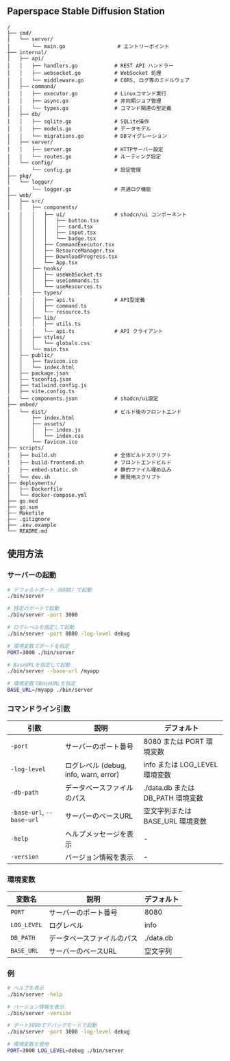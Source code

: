 ## Paperspace Stable Diffusion Station

```
/
├── cmd/
│   └── server/
│       └── main.go                 # エントリーポイント
├── internal/
│   ├── api/
│   │   ├── handlers.go            # REST API ハンドラー
│   │   ├── websocket.go           # WebSocket 処理
│   │   └── middleware.go          # CORS, ログ等のミドルウェア
│   ├── command/
│   │   ├── executor.go            # Linuxコマンド実行
│   │   ├── async.go               # 非同期ジョブ管理
│   │   └── types.go               # コマンド関連の型定義
│   ├── db/
│   │   ├── sqlite.go              # SQLite操作
│   │   ├── models.go              # データモデル
│   │   └── migrations.go          # DBマイグレーション
│   ├── server/
│   │   ├── server.go              # HTTPサーバー設定
│   │   └── routes.go              # ルーティング設定
│   └── config/
│       └── config.go              # 設定管理
├── pkg/
│   └── logger/
│       └── logger.go              # 共通ログ機能
├── web/
│   ├── src/
│   │   ├── components/
│   │   │   ├── ui/                # shadcn/ui コンポーネント
│   │   │   │   ├── button.tsx
│   │   │   │   ├── card.tsx
│   │   │   │   ├── input.tsx
│   │   │   │   └── badge.tsx
│   │   │   ├── CommandExecutor.tsx
│   │   │   ├── ResourceManager.tsx
│   │   │   ├── DownloadProgress.tsx
│   │   │   └── App.tsx
│   │   ├── hooks/
│   │   │   ├── useWebSocket.ts
│   │   │   ├── useCommands.ts
│   │   │   └── useResources.ts
│   │   ├── types/
│   │   │   ├── api.ts             # API型定義
│   │   │   ├── command.ts
│   │   │   └── resource.ts
│   │   ├── lib/
│   │   │   ├── utils.ts
│   │   │   └── api.ts             # API クライアント
│   │   ├── styles/
│   │   │   └── globals.css
│   │   └── main.tsx
│   ├── public/
│   │   ├── favicon.ico
│   │   └── index.html
│   ├── package.json
│   ├── tsconfig.json
│   ├── tailwind.config.js
│   ├── vite.config.ts
│   └── components.json            # shadcn/ui設定
├── embed/
│   └── dist/                      # ビルド後のフロントエンド
│       ├── index.html
│       ├── assets/
│       │   ├── index.js
│       │   └── index.css
│       └── favicon.ico
├── scripts/
│   ├── build.sh                   # 全体ビルドスクリプト
│   ├── build-frontend.sh          # フロントエンドビルド
│   ├── embed-static.sh            # 静的ファイル埋め込み
│   └── dev.sh                     # 開発用スクリプト
├── deployments/
│   ├── Dockerfile
│   └── docker-compose.yml
├── go.mod
├── go.sum
├── Makefile
├── .gitignore
├── .env.example
└── README.md
```

## 使用方法

### サーバーの起動

```bash
# デフォルトポート（8080）で起動
./bin/server

# 特定のポートで起動
./bin/server -port 3000

# ログレベルを指定して起動
./bin/server -port 8080 -log-level debug

# 環境変数でポートを指定
PORT=3000 ./bin/server

# BaseURLを指定して起動
./bin/server --base-url /myapp

# 環境変数でBaseURLを指定
BASE_URL=/myapp ./bin/server
```

### コマンドライン引数

| 引数 | 説明 | デフォルト |
|------|------|------------|
| `-port` | サーバーのポート番号 | 8080 または PORT 環境変数 |
| `-log-level` | ログレベル (debug, info, warn, error) | info または LOG_LEVEL 環境変数 |
| `-db-path` | データベースファイルのパス | ./data.db または DB_PATH 環境変数 |
| `-base-url`, `--base-url` | サーバーのベースURL | 空文字列または BASE_URL 環境変数 |
| `-help` | ヘルプメッセージを表示 | - |
| `-version` | バージョン情報を表示 | - |

### 環境変数

| 変数名 | 説明 | デフォルト |
|--------|------|------------|
| `PORT` | サーバーのポート番号 | 8080 |
| `LOG_LEVEL` | ログレベル | info |
| `DB_PATH` | データベースファイルのパス | ./data.db |
| `BASE_URL` | サーバーのベースURL | 空文字列 |

### 例

```bash
# ヘルプを表示
./bin/server -help

# バージョン情報を表示
./bin/server -version

# ポート3000でデバッグモードで起動
./bin/server -port 3000 -log-level debug

# 環境変数を使用
PORT=3000 LOG_LEVEL=debug ./bin/server
```

